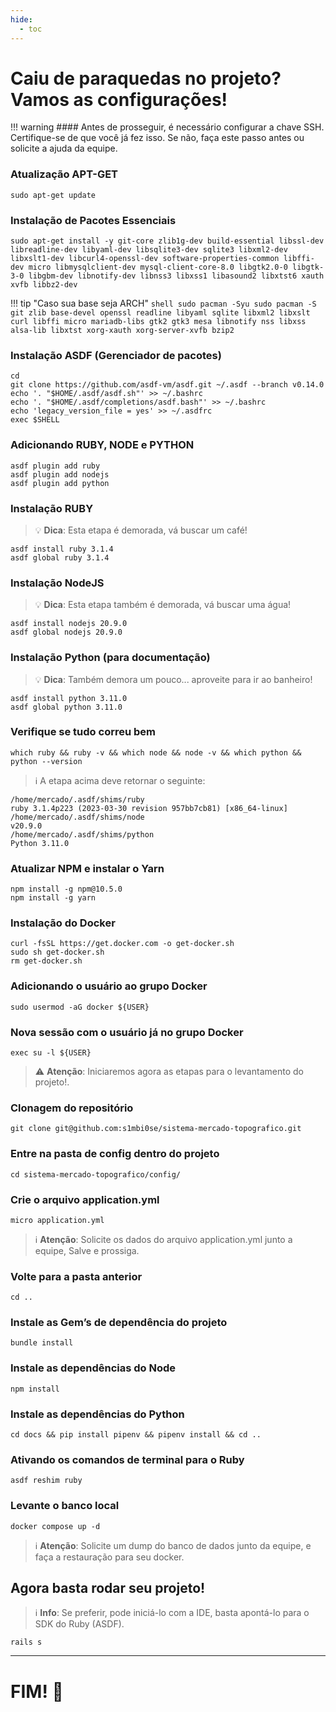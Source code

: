 ```yaml
---
hide:
  - toc
---
```


# Caiu de paraquedas no projeto? Vamos as configurações!

!!! warning
    #### Antes de prosseguir, é necessário configurar a chave SSH. Certifique-se de que você já fez isso. Se não, faça este passo antes ou solicite a ajuda da equipe.

### Atualização APT-GET

```shell
sudo apt-get update
```

### Instalação de Pacotes Essenciais

```shell
sudo apt-get install -y git-core zlib1g-dev build-essential libssl-dev libreadline-dev libyaml-dev libsqlite3-dev sqlite3 libxml2-dev libxslt1-dev libcurl4-openssl-dev software-properties-common libffi-dev micro libmysqlclient-dev mysql-client-core-8.0 libgtk2.0-0 libgtk-3-0 libgbm-dev libnotify-dev libnss3 libxss1 libasound2 libxtst6 xauth xvfb libbz2-dev
```

!!! tip "Caso sua base seja ARCH"
    ```shell
    sudo pacman -Syu
    sudo pacman -S git zlib base-devel openssl readline libyaml sqlite libxml2 libxslt curl libffi micro mariadb-libs gtk2 gtk3 mesa libnotify nss libxss alsa-lib libxtst xorg-xauth xorg-server-xvfb bzip2
    ```

### Instalação ASDF (Gerenciador de pacotes)

```shell
cd
git clone https://github.com/asdf-vm/asdf.git ~/.asdf --branch v0.14.0
echo '. "$HOME/.asdf/asdf.sh"' >> ~/.bashrc
echo '. "$HOME/.asdf/completions/asdf.bash"' >> ~/.bashrc
echo 'legacy_version_file = yes' >> ~/.asdfrc
exec $SHELL
```

### Adicionando RUBY, NODE e PYTHON

```shell
asdf plugin add ruby
asdf plugin add nodejs
asdf plugin add python
```

### Instalação RUBY
> :bulb: **Dica**: Esta etapa é demorada, vá buscar um café!

```shell
asdf install ruby 3.1.4
asdf global ruby 3.1.4
```

### Instalação NodeJS
> :bulb: **Dica**: Esta etapa também é demorada, vá buscar uma água!
```shell
asdf install nodejs 20.9.0
asdf global nodejs 20.9.0
```

### Instalação Python (para documentação)
> :bulb: **Dica**: Também demora um pouco... aproveite para ir ao banheiro!
```shell
asdf install python 3.11.0
asdf global python 3.11.0
```


### Verifique se tudo correu bem

```shell
which ruby && ruby -v && which node && node -v && which python && python --version
```

> :information_source: A etapa acima deve retornar o seguinte:
 
```{: .txt .no-copy}
/home/mercado/.asdf/shims/ruby
ruby 3.1.4p223 (2023-03-30 revision 957bb7cb81) [x86_64-linux]
/home/mercado/.asdf/shims/node
v20.9.0
/home/mercado/.asdf/shims/python
Python 3.11.0
```

### Atualizar NPM e instalar o Yarn
```shell
npm install -g npm@10.5.0
npm install -g yarn
```

### Instalação do Docker

```shell
curl -fsSL https://get.docker.com -o get-docker.sh
sudo sh get-docker.sh
rm get-docker.sh
```

### Adicionando o usuário ao grupo Docker

```shell
sudo usermod -aG docker ${USER}
```

### Nova sessão com o usuário já no grupo Docker

```shell
exec su -l ${USER}
```

> :warning: **Atenção**: Iniciaremos agora as etapas para o levantamento do projeto!.

### Clonagem do repositório
```shell
git clone git@github.com:s1mbi0se/sistema-mercado-topografico.git
```


### Entre na pasta de config dentro do projeto
```shell
cd sistema-mercado-topografico/config/
```

### Crie o arquivo application.yml
```shell
micro application.yml
```

> :information_source: **Atenção**: Solicite os dados do arquivo application.yml junto a equipe, Salve e prossiga.


### Volte para a pasta anterior
```shell
cd ..
```


### Instale as Gem’s de dependência do projeto
```shell
bundle install
```

### Instale as dependências do Node
```shell
npm install
```

### Instale as dependências do Python
```shell
cd docs && pip install pipenv && pipenv install && cd ..
```

### Ativando os comandos de terminal para o Ruby
```shell
asdf reshim ruby
```

### Levante o banco local
```shell
docker compose up -d
```

> :information_source: **Atenção**: Solicite um dump do banco de dados junto da equipe, e faça a restauração para seu docker.

## Agora basta rodar seu projeto!
> :information_source: **Info**: Se preferir, pode iniciá-lo com a IDE, basta apontá-lo para o SDK do Ruby (ASDF).
```shell
rails s
```

---

# **FIM!** 🙂
